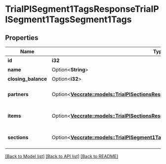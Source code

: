 # TrialPlSegment1TagsResponseTrialPlSegment1TagsSegment1Tags

## Properties

Name | Type | Description | Notes
------------ | ------------- | ------------- | -------------
**id** | **i32** | セグメント1タグID | 
**name** | Option<**String**> | セグメント1タグ名 | [optional]
**closing_balance** | Option<**i32**> | 期末残高 | [optional]
**partners** | Option<[**Vec<crate::models::TrialPlSectionsResponseTrialPlSectionsPartners>**](trialPlSectionsResponse_trial_pl_sections_partners.md)> | breakdown_display_type:partner, account_item_display_type:account_item指定時のみ含まれる | [optional]
**items** | Option<[**Vec<crate::models::TrialPlSectionsResponseTrialPlSectionsItems>**](trialPlSectionsResponse_trial_pl_sections_items.md)> | breakdown_display_type:item, account_item_display_type:account_item指定時のみ含まれる | [optional]
**sections** | Option<[**Vec<crate::models::TrialPlSegment1TagsResponseTrialPlSegment1TagsSections>**](trialPlSegment_1TagsResponse_trial_pl_segment_1_tags_sections.md)> | breakdown_display_type:section, account_item_display_type:account_item指定時のみ含まれる | [optional]

[[Back to Model list]](../README.md#documentation-for-models) [[Back to API list]](../README.md#documentation-for-api-endpoints) [[Back to README]](../README.md)


